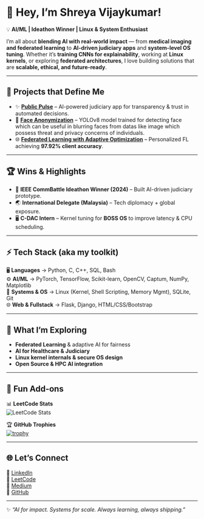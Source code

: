 # 🌌 Hey, I’m Shreya Vijaykumar!  

💡 **AI/ML | Ideathon Winner | Linux & System Enthusiast**  

I’m all about **blending AI with real-world impact** — from **medical imaging and federated learning** to **AI-driven judiciary apps** and **system-level OS tuning**. Whether it’s **training CNNs for explainability**, working at **Linux kernels**, or exploring **federated architectures**, I love building solutions that are **scalable, ethical, and future-ready**.  

---

## 🚀 Projects that Define Me  
- ✨ **[Public Pulse](https://github.com/ShreyaVijaykumar/PublicPulse)** – AI-powered judiciary app for transparency & trust in automated decisions.  
- 🧬 **[Face Anonymization](https://github.com/ShreyaVijaykumar/Face_anonymization)** – YOLOv8 model trained for detecting face which can be useful in blurring faces from datas like image which possess threat and privacy concerns of individuals. 
- 🌐 **[Federated Learning with Adaptive Optimization](https://github.com/ShreyaVijaykumar/Enhancing-FL-Adaptive-Optimization)** – Personalized FL achieving **97.92% client accuracy**.    

---

## 🏆 Wins & Highlights  
- 🥇 **IEEE CommBattle Ideathon Winner (2024)** – Built AI-driven judiciary prototype.  
- 🌏 **International Delegate (Malaysia)** – Tech diplomacy + global exposure.  
- 🖥️ **C-DAC Intern** – Kernel tuning for **BOSS OS** to improve latency & CPU scheduling.   

---

## ⚡ Tech Stack (aka my toolkit)  
🖥️ **Languages** → Python, C, C++, SQL, Bash  
⚙️ **AI/ML** → PyTorch, TensorFlow, Scikit-learn, OpenCV, Captum, NumPy, Matplotlib  
📂 **Systems & OS** → Linux (Kernel, Shell Scripting, Memory Mgmt), SQLite, Git  
🌐 **Web & Fullstack** → Flask, Django, HTML/CSS/Bootstrap  

---

## 🌱 What I’m Exploring  
- **Federated Learning** & adaptive AI for fairness  
- **AI for Healthcare & Judiciary**  
- **Linux kernel internals & secure OS design**  
- **Open Source & HPC AI integration**  

---

## 🎯 Fun Add-ons  
📊 **LeetCode Stats**  
![LeetCode Stats](https://leetcard.jacoblin.cool/shreyavj_05)  

🏆 **GitHub Trophies**  
[![trophy](https://github-profile-trophy.vercel.app/?username=ShreyaVijaykumar&theme=onedark&row=2&column=3)](https://github.com/ryo-ma/github-profile-trophy)  

---

## 🌐 Let’s Connect  
🔹 [LinkedIn](https://www.linkedin.com/in/shreya-vijaykumar-1b5855289)  
🔹 [LeetCode](https://leetcode.com/u/shreyavj_05/)  
🔹 [Medium](https://medium.com/@shreyavj.05)  
🔹 [GitHub](https://github.com/ShreyaVijaykumar)  

---

✨ _“AI for impact. Systems for scale. Always learning, always shipping.”_  
